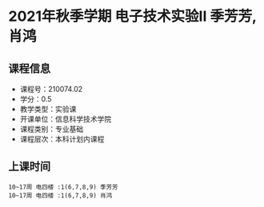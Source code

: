 # 2021年秋季学期 电子技术实验II 季芳芳, 肖鸿






## 课程信息

- 课程号：210074.02
- 学分：0.5
- 教学类型：实验课
- 开课单位：信息科学技术学院
- 课程类别：专业基础
- 课程层次：本科计划内课程

## 上课时间

```
10~17周 电四楼 :1(6,7,8,9) 季芳芳
10~17周 电四楼 :1(6,7,8,9) 肖鸿
```

